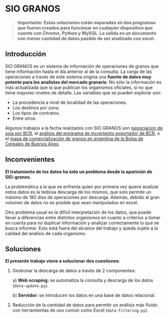 # SIO GRANOS

> **Importante: Estas soluciones están separadas en dos programas que fueron creados para funcionar en cualquier dispositivo que cuente con Chrome, Python y MySQL. La salida es un documento con menor cantidad de datos pasible de ser analizado con excel.**

## Introducción

SIO GRANOS es un sistema de información de operaciones de granos que tiene información hasta el día anterior al de la consulta. La carga de las operaciones a través de este sistema origina una **fuente de datos muy potente para los analistas del mercado granario**. No sólo la información es más actualizada que la que publican los organismos oficiales, si no que tiene mayores niveles de detalle. Las variables que se pueden explorar son:

* La procedencia a nivel de localidad de las operaciones.
* Los destinos por zona.
* Los tipos de contratos.
* Entre otros. 

Algunos trabajos a la fecha realizados con SIO GRANOS son [negociacion de soja por BCR](https://www.bcr.com.ar/es/mercados/investigacion-y-desarrollo/informativo-semanal/noticias-informativo-semanal/patrones-del), el [análisis del programa de incremento exportador de BCR](https://www.bcr.com.ar/es/mercados/mercado-de-granos/noticias/restando-5-dias-para-su-finalizacion-el-programa-de-incremento), o el [mapa de comercialización de granos en argentina de la Bolsa de Cereales de Buenos Aires](https://www.bolsadecereales.com/post-2#:~:text=SIO-GRANOS%20es%20un%20Sistema%20unificado%20de%20Informaci%C3%B3n%20Obligatoria,sistema%20y%20realizar%20declaraciones%20de%20las%20operaciones%20realizadas.).


## Inconvenientes

**El tratamiento de los datos ha sido un problema desde la aparición de SIO-granos.**

La problemática a la que se enfrenta quien por primera vez quiere analizar estos datos es la tediosa descarga de los mismos, que solo permite un máximo de 180 días de operaciones por descarga. Además, debido al gran volumen de datos no es posible que sean manipulados en excel.

Otro problema usual es la difícil interpretación de los datos, que puede llevar a diferencias entre distintos organismos en cuanto a criterios a tomar en cuenta para no duplicar información y analizar correctamente lo que se busca informar. Esto está fuera del alcance del trabajo y queda sujeto a la calidad del análisis de cada organismo.

## Soluciones

**El presente trabajo viene a solucionar dos cuestiones**:

1) Gestionar la descarga de datos a través de 2 componentes:
    
    a) **Web scraping:** se automatiza la consulta y descarga de los datos (`data-update.py`).
    
    b) **Servidor:** se introducen los datos en una base de datos relacional. 
  
2) Reducción de la cantidad de datos para permitir un análisis más fluido con herramientas de uso común como Excel (`data-filtering.py`).




